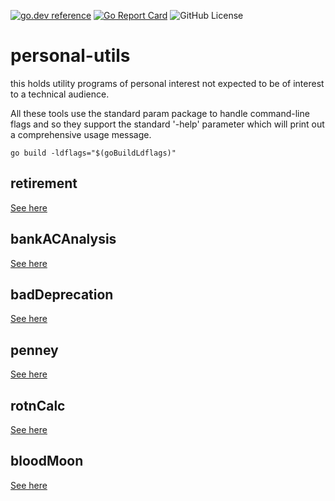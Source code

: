 <!-- Code generated by mkbadge; DO NOT EDIT. START -->
[![go.dev reference](https://img.shields.io/badge/go.dev-reference-green?logo=go)](https://pkg.go.dev/mod/github.com/nickwells/personal-utils)
[![Go Report Card](https://goreportcard.com/badge/github.com/nickwells/personal-utils)](https://goreportcard.com/report/github.com/nickwells/personal-utils)
![GitHub License](https://img.shields.io/github/license/nickwells/personal-utils)
<!-- Code generated by mkbadge; DO NOT EDIT. END -->
# personal-utils
this holds utility programs of personal interest not expected to be of
interest to a technical audience.

All these tools use the standard param package to handle command-line flags
and so they support the standard '-help' parameter which will print out a
comprehensive usage message.

```
go build -ldflags="$(goBuildLdflags)"
```


## retirement

[See here](retirement/_retirement.DOC.md)

## bankACAnalysis

[See here](bankACAnalysis/_bankACAnalysis.DOC.md)

## badDeprecation

[See here](badDeprecation/_badDeprecation.DOC.md)

## penney

[See here](penney/_penney.DOC.md)

## rotnCalc

[See here](rotnCalc/_rotnCalc.DOC.md)

## bloodMoon

[See here](bloodMoon/_bloodMoon.DOC.md)
